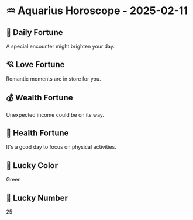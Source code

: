 # ♒ Aquarius Horoscope - 2025-02-11

## 🎯 Daily Fortune

A special encounter might brighten your day.

## 💘 Love Fortune

Romantic moments are in store for you.

## 💰 Wealth Fortune

Unexpected income could be on its way.

## 🌱 Health Fortune

It's a good day to focus on physical activities.

## 🎨 Lucky Color

Green

## 🔢 Lucky Number

25
